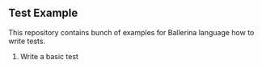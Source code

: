## Test Example

This repository contains bunch of examples for Ballerina language how to write tests. 

1. Write a basic test